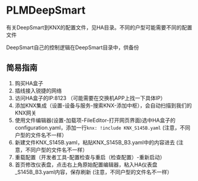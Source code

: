 # PLMDeepSmart

有关DeepSmart到KNX的配置文件，见HA目录。不同的户型可能需要不同的配置文件

DeepSmart自己的控制逻辑在DeepSmart目录中，供备份

## 简易指南

1. 购买HA盒子
2. 插线接入锐捷的网络
3. 访问HA盒子的IP:8123 （可能需要在交换机APP上找一下具体IP）
4. 添加KNX集成（设置-设备与服务-搜索KNX-添加中枢），会自动扫描到我们的KNX网关
5. 使用文件编辑器(设置-加载项-FileEditor-打开网页界面)选中HA盒子的configuration.yaml，添加一行`knx: !include KNX_S145B.yaml` (注意，不同户型的文件名不一样）
6. 新建文件KNX_S145B.yaml，粘贴KNX_S145B_B3.yaml中的内容进去 (注意，不同户型的文件名不一样）
7. 重载配置（开发者工具-配置检查与重启（检查配置）-重新启动）
8. 首页修改仪表盘，点击右上角原始配置编辑器，粘入HA仪表盘_S145B_B3.yaml内容，保存刷新 (注意，不同户型的文件名不一样）
